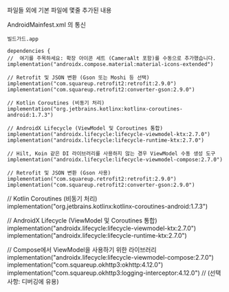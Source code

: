 파일들 외에 기본 파일에 몇줄 추가된 내용

AndroidMainfest.xml 의  통신

<manifest xmlns:android="http://schemas.android.com/apk/res/android"
    xmlns:tools="http://schemas.android.com/tools">

    빌드가드.app 

    dependencies {
    //  여기를 주목하세요: 확장 아이콘 세트 (CameraAlt 포함)를 수동으로 추가했습니다.
    implementation("androidx.compose.material:material-icons-extended")

    // Retrofit 및 JSON 변환 (Gson 또는 Moshi 등 선택)
    implementation("com.squareup.retrofit2:retrofit:2.9.0")
    implementation("com.squareup.retrofit2:converter-gson:2.9.0")

    // Kotlin Coroutines (비동기 처리)
    implementation("org.jetbrains.kotlinx:kotlinx-coroutines-android:1.7.3")

    // AndroidX Lifecycle (ViewModel 및 Coroutines 통합)
    implementation("androidx.lifecycle:lifecycle-viewmodel-ktx:2.7.0")
    implementation("androidx.lifecycle:lifecycle-runtime-ktx:2.7.0")

    // Hilt, Koin 같은 DI 라이브러리를 사용하지 않는 경우 ViewModel 수동 생성 도구
    implementation("androidx.lifecycle:lifecycle-viewmodel-compose:2.7.0")

    // Retrofit 및 JSON 변환 (Gson 사용)
    implementation("com.squareup.retrofit2:retrofit:2.9.0")
    implementation("com.squareup.retrofit2:converter-gson:2.9.0")

// Kotlin Coroutines (비동기 처리)
    implementation("org.jetbrains.kotlinx:kotlinx-coroutines-android:1.7.3")

// AndroidX Lifecycle (ViewModel 및 Coroutines 통합)
    implementation("androidx.lifecycle:lifecycle-viewmodel-ktx:2.7.0")
    implementation("androidx.lifecycle:lifecycle-runtime-ktx:2.7.0")

// Compose에서 ViewModel을 사용하기 위한 라이브러리
    implementation("androidx.lifecycle:lifecycle-viewmodel-compose:2.7.0")
    implementation("com.squareup.okhttp3:okhttp:4.12.0")
    implementation("com.squareup.okhttp3:logging-interceptor:4.12.0") // (선택 사항: 디버깅에 유용)

    

